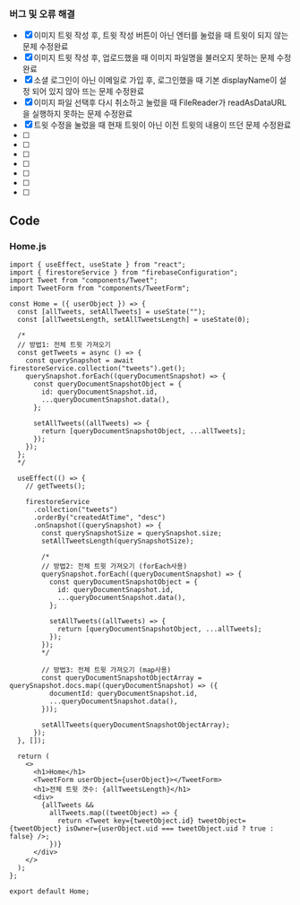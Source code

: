 ### 버그 및 오류 해결

- [x] 이미지 트윗 작성 후, 트윗 작성 버튼이 아닌 엔터를 눌렀을 때 트윗이 되지 않는 문제 수정완료
- [x] 이미지 트윗 작성 후, 업로드했을 때 이미지 파일명을 불러오지 못하는 문제 수정완료
- [x] 소셜 로그인이 아닌 이메일로 가입 후, 로그인했을 때 기본 displayName이 설정 되어 있지 않아 뜨는 문제 수정완료
- [x] 이미지 파일 선택후 다시 취소하고 눌렀을 때 FileReader가 readAsDataURL을 실행하지 못하는 문제 수정완료
- [x] 트윗 수정을 눌렀을 때 현재 트윗이 아닌 이전 트윗의 내용이 뜨던 문제 수정완료
- [ ]
- [ ]
- [ ]
- [ ]
- [ ]
- [ ]
- [ ]

## Code

### Home.js

```
import { useEffect, useState } from "react";
import { firestoreService } from "firebaseConfiguration";
import Tweet from "components/Tweet";
import TweetForm from "components/TweetForm";

const Home = ({ userObject }) => {
  const [allTweets, setAllTweets] = useState("");
  const [allTweetsLength, setAllTweetsLength] = useState(0);

  /*
  // 방법1: 전체 트윗 가져오기
  const getTweets = async () => {
    const querySnapshot = await firestoreService.collection("tweets").get();
    querySnapshot.forEach((queryDocumentSnapshot) => {
      const queryDocumentSnapshotObject = {
        id: queryDocumentSnapshot.id,
        ...queryDocumentSnapshot.data(),
      };

      setAllTweets((allTweets) => {
        return [queryDocumentSnapshotObject, ...allTweets];
      });
    });
  };
  */

  useEffect(() => {
    // getTweets();

    firestoreService
      .collection("tweets")
      .orderBy("createdAtTime", "desc")
      .onSnapshot((querySnapshot) => {
        const querySnapshotSize = querySnapshot.size;
        setAllTweetsLength(querySnapshotSize);

        /*
        // 방법2: 전체 트윗 가져오기 (forEach사용)
        querySnapshot.forEach((queryDocumentSnapshot) => {
          const queryDocumentSnapshotObject = {
            id: queryDocumentSnapshot.id,
            ...queryDocumentSnapshot.data(),
          };

          setAllTweets((allTweets) => {
            return [queryDocumentSnapshotObject, ...allTweets];
          });
        });
        */

        // 방법3: 전체 트윗 가져오기 (map사용)
        const queryDocumentSnapshotObjectArray = querySnapshot.docs.map((queryDocumentSnapshot) => ({
          documentId: queryDocumentSnapshot.id,
          ...queryDocumentSnapshot.data(),
        }));

        setAllTweets(queryDocumentSnapshotObjectArray);
      });
  }, []);

  return (
    <>
      <h1>Home</h1>
      <TweetForm userObject={userObject}></TweetForm>
      <h1>전체 트윗 갯수: {allTweetsLength}</h1>
      <div>
        {allTweets &&
          allTweets.map((tweetObject) => {
            return <Tweet key={tweetObject.id} tweetObject={tweetObject} isOwner={userObject.uid === tweetObject.uid ? true : false} />;
          })}
      </div>
    </>
  );
};

export default Home;
```
